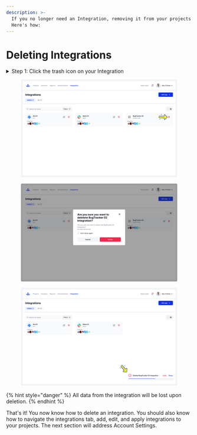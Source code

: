 ```yaml
---
description: >-
  If you no longer need an Integration, removing it from your projects is easy.
  Here's how:
---
```


# Deleting Integrations

<details>

<summary>Step 1: Click the trash icon on your Integration</summary>

Click the Trash icon on the right side on the Integration you want to delete and confirm the deletion.&#x20;

</details>

<figure><img src="../.gitbook/assets/Delete.png" alt=""><figcaption></figcaption></figure>

<figure><img src="../.gitbook/assets/Delete (1).png" alt=""><figcaption></figcaption></figure>

<figure><img src="../.gitbook/assets/Delete (2).png" alt=""><figcaption></figcaption></figure>

{% hint style="danger" %}
All data from the integration will be lost upon deletion.&#x20;
{% endhint %}

That's it! You now know how to delete an integration. You should also know how to navigate the integrations tab, add, edit, and apply integrations to your projects. The next section will address Account Settings. &#x20;
